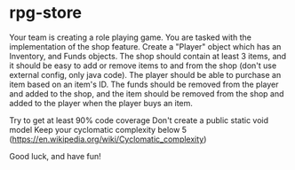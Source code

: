 # rpg-store
Your team is creating a role playing game. You are tasked with the implementation of the shop feature. Create a "Player" object which has an Inventory, and Funds objects. The shop should contain at least 3 items, and it should be easy to add or remove items to and from the shop (don't use external config, only java code). The player should be able to purchase an item based on an item's ID. The funds should be removed from the player and added to the shop, and the item should be removed from the shop and added to the player when the player buys an item.

Try to get at least 90% code coverage
Don't create a public static void model
Keep your cyclomatic complexity below 5 (https://en.wikipedia.org/wiki/Cyclomatic_complexity)

Good luck, and have fun!